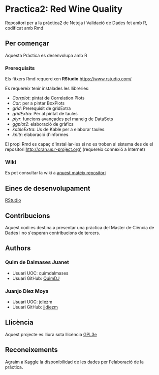 # Practica2: Red Wine Quality
Repositori per a la pràctica2 de Neteja i Validació de Dades fet amb R, codificat amb Rmd

## Per començar
Aquesta Pràctica es desenvolupa amb R

### Prerequisits

Els fitxers Rmd requereixen **RStudio** <https://www.rstudio.com/>

Es requereix tenir instalades les llibreries:
*	_Corrplot_: pintat de Correlation Plots 
*	_Car_: per a pintar BoxPlots
* _grid_: Prerequisit de gridExtra
*	_gridExtra_: Per al pintat de taules
* _plyr_: funcions avançades pel maneig de DataSets
* _ggplot2_: elaboració de gràfics
* _kableExtra_: Us de Kable per a elaborar taules
* _knitr_: elaboració d'informes

El propi Rmd es capaç d'instal·lar-les si no es troben al sistema des de el repositori <http://cran.us.r-project.org'> (requereix connexió a Internet)

### Wiki
Es pot consultar la wiki a [aquest mateix repositori](https://github.com/jjdiezm/Practica2/wiki)

## Eines de desenvolupament
[RStudio](https://www.rstudio.com/) 

## Contribucions
Aquest codi es destina a presentar una pràctica del Master de Ciència de Dades i no s'esperan contribucions de tercers.

## Authors
### Quim de Dalmases Juanet 
* Usuari UOC: quimdalmases
* Usuari GitHub: [QuimDJ](https://github.com/QuimDJ)

### Juanjo Díez Moya 
* Usuari UOC: jdiezm
* Usuari GitHub: [jjdiezm](https://github.com/jjdiezm)

## Llicència
Aquest projecte es lliura sota llicència [GPL3e](https://github.com/jjdiezm/Practica2/blob/master/LICENSE)  

## Reconeixements
Agraim a [Kaggle](https://www.kaggle.com/) la disponibilidad de les dades per l'elaboració de la pràctica.  
